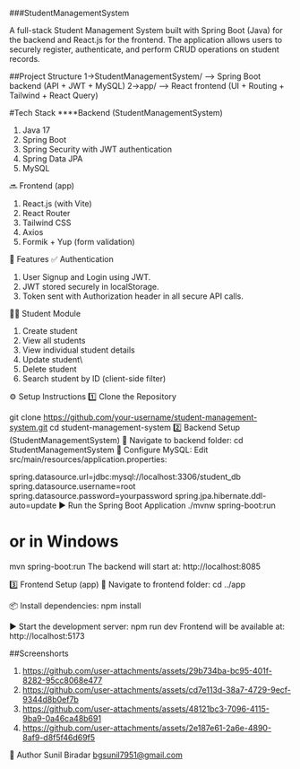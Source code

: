 ﻿###StudentManagementSystem

 A full-stack Student Management System built with Spring Boot (Java) for the backend and React.js for the frontend. The application allows users to securely register, authenticate, and perform CRUD operations on student records.

##Project Structure
1->StudentManagementSystem/   --> Spring Boot backend (API + JWT + MySQL)
2->app/                       --> React frontend (UI + Routing + Tailwind + React Query)

#Tech Stack
****Backend (StudentManagementSystem)
1. Java 17
2. Spring Boot
3. Spring Security with JWT authentication
4. Spring Data JPA
5. MySQL

🔜 Frontend (app)
1. React.js (with Vite)
2. React Router
3. Tailwind CSS
4. Axios
5. Formik + Yup (form validation)


🔐 Features
✅ Authentication
1. User Signup and Login using JWT.
2. JWT stored securely in localStorage.
3. Token sent with Authorization header in all secure API calls.

👨‍🎓 Student Module
1. Create student
2. View all students
3. View individual student details
4. Update student\
5. Delete student
6. Search student by ID (client-side filter)

⚙️ Setup Instructions
1️⃣ Clone the Repository

git clone https://github.com/your-username/student-management-system.git
cd student-management-system
2️⃣ Backend Setup (StudentManagementSystem)
📁 Navigate to backend folder:
cd StudentManagementSystem
📄 Configure MySQL:
Edit src/main/resources/application.properties:


spring.datasource.url=jdbc:mysql://localhost:3306/student_db
spring.datasource.username=root
spring.datasource.password=yourpassword
spring.jpa.hibernate.ddl-auto=update
▶️ Run the Spring Boot Application
./mvnw spring-boot:run
# or in Windows
mvn spring-boot:run
The backend will start at: http://localhost:8085

3️⃣ Frontend Setup (app)
📁 Navigate to frontend folder:
cd ../app

📦 Install dependencies:
npm install

▶️ Start the development server:
npm run dev
Frontend will be available at: http://localhost:5173

##Screenshorts
1. https://github.com/user-attachments/assets/29b734ba-bc95-401f-8282-95cc8068e477
2. https://github.com/user-attachments/assets/cd7e113d-38a7-4729-9ecf-9344d8b0ef7b
3. https://github.com/user-attachments/assets/48121bc3-7096-4115-9ba9-0a46ca48b691
4. https://github.com/user-attachments/assets/2e187e61-2a6e-4890-8af9-d8f5f46d69f5






🙌 Author
Sunil Biradar
bgsunil7951@gmail.com
